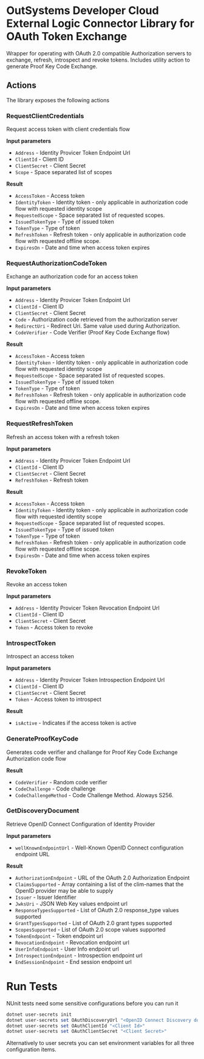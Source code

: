 # OutSystems Developer Cloud External Logic Connector Library for OAuth Token Exchange

Wrapper for operating with OAuth 2.0 compatible Authorization servers to exchange, refresh, introspect and revoke tokens. Includes utility action to generate Proof Key Code Exchange.

## Actions
The library exposes the following actions

### RequestClientCredentials

Request access token with client credentials flow

**Input parameters**

* `Address` - Identity Provicer Token Endpoint Url
* `ClientId` - Client ID
* `ClientSecret` - Client Secret
* `Scope` - Space separated list of scopes

**Result**

* `AccessToken` - Access token
* `IdentityToken` - Identity token - only applicable in authorization code flow with requested identity scope
* `RequestedScope` - Space separated list of requested scopes.
* `IssuedTokenType` - Type of issued token
* `TokenType` - Type of token
* `RefreshToken` - Refresh token - only applicable in authorization code flow with requested offline scope.
* `ExpiresOn` - Date and time when access token expires

### RequestAuthorizationCodeToken

Exchange an authorization code for an access token

**Input parameters**

* `Address` - Identity Provicer Token Endpoint Url
* `ClientId` - Client ID
* `ClientSecret` - Client Secret
* `Code` - Authorization code retrieved from the authorization server
* `RedirectUri` - Redirect Uri. Same value used during Authorization.
* `CodeVerifier` - Code Verifier (Proof Key Code Exchange flow)

**Result**

* `AccessToken` - Access token
* `IdentityToken` - Identity token - only applicable in authorization code flow with requested identity scope
* `RequestedScope` - Space separated list of requested scopes.
* `IssuedTokenType` - Type of issued token
* `TokenType` - Type of token
* `RefreshToken` - Refresh token - only applicable in authorization code flow with requested offline scope.
* `ExpiresOn` - Date and time when access token expires

### RequestRefreshToken

Refresh an access token with a refresh token

**Input parameters**

* `Address` - Identity Provicer Token Endpoint Url
* `ClientId` - Client ID
* `ClientSecret` - Client Secret
* `RefreshToken` - Refresh token

**Result**

* `AccessToken` - Access token
* `IdentityToken` - Identity token - only applicable in authorization code flow with requested identity scope
* `RequestedScope` - Space separated list of requested scopes.
* `IssuedTokenType` - Type of issued token
* `TokenType` - Type of token
* `RefreshToken` - Refresh token - only applicable in authorization code flow with requested offline scope.
* `ExpiresOn` - Date and time when access token expires

### RevokeToken

Revoke an access token

**Input parameters**

* `Address` - Identity Provicer Token Revocation Endpoint Url
* `ClientId` - Client ID
* `ClientSecret` - Client Secret
* `Token` - Access token to revoke

### IntrospectToken

Introspect an access token

**Input parameters**

* `Address` - Identity Provicer Token Introspection Endpoint Url
* `ClientId` - Client ID
* `ClientSecret` - Client Secret
* `Token` - Access token to introspect

**Result**

* `isActive` - Indicates if the access token is active

### GenerateProofKeyCode

Generates code verifier and challange for Proof Key Code Exchange Authorization code flow

**Result**

* `CodeVerifier` - Random code verifier
* `CodeChallenge` - Code challenge
* `CodeChallengeMethod` - Code Challenge Method. Aloways S256.

### GetDiscoveryDocument

Retrieve OpenID Connect Configuration of Identity Provider

**Input parameters**

* `wellKnownEndpointUrl` - Well-Known OpenID Connect configuration endpoint URL

**Result**

* `AuthorizationEndpoint` - URL of the OAuth 2.0 Authorization Endpoint
* `ClaimsSupported` - Array containing a list of the clim-names that the OpenID provider may be able to supply
* `Issuer` - Issuer Identifier
* `JwksUri` - JSON Web Key values endpoint url
* `ResponseTypesSupported` - List of OAuth 2.0 response_type values supported
* `GrantTypesSupported` - List of OAuth 2.0 grant types supported
* `ScopesSupported` - List of OAuth 2.0 scope values supported
* `TokenEndpoint` - Token endpoint url
* `RevocationEndpoint` - Revocation endpoint url
* `UserInfoEndpoint` - User Info endpoint url
* `IntrospectionEndpoint` - Introspection endpoint url
* `EndSessionEndpoint` - End session endpoint url

# Run Tests

NUnit tests need some sensitive configurations before you can run it

```powershell
dotnet user-secrets init
dotnet user-secrets set OAuthDiscoveryUrl "<OpenID Connect Discovery document endpoint Url>"
dotnet user-secrets set OAuthClientId "<Client Id>"
dotnet user-secrets set OAuthClientSecret "<Client Secret>"
```

Alternatively to user secrets you can set environment variables for all three configuration items.